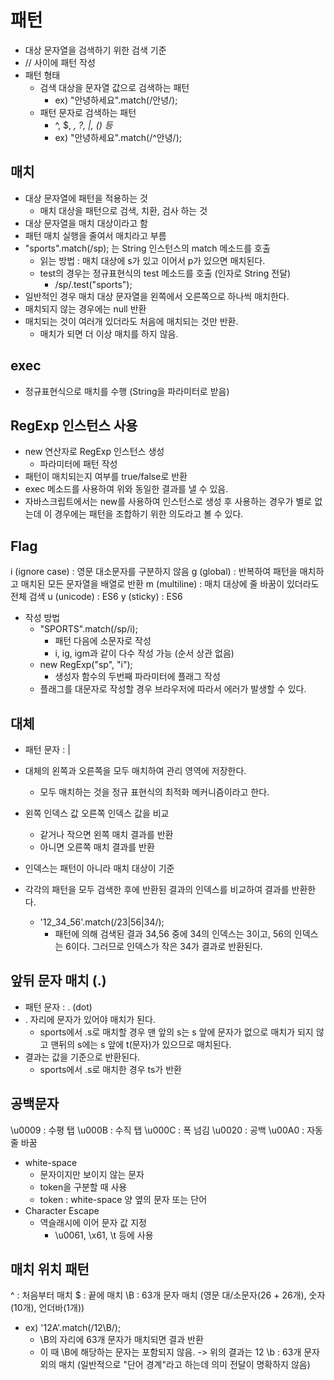 # 패턴

* 대상 문자열을 검색하기 위한 검색 기준
* // 사이에 패턴 작성
* 패턴 형태
  * 검색 대상을 문자열 값으로 검색하는 패턴
    * ex) "안녕하세요".match(/안녕/);
  * 패턴 문자로 검색하는 패턴
    * ^, $, *, ?, |, () 등*
    * ex) "안녕하세요".match(/^안녕/);

## 매치

* 대상 문자열에 패턴을 적용하는 것
  * 매치 대상을 패턴으로 검색, 치환, 검사 하는 것
* 대상 문자열을 매치 대상이라고 함
* 패턴 매치 실행을 줄여서 매치라고 부름
* "sports".match(/sp); 는 String 인스턴스의 match 메소드를 호출
  * 읽는 방법 : 매치 대상에 s가 있고 이어서 p가 있으면 매치된다.
  * test의 경우는 정규표현식의 test 메소드를 호출 (인자로 String 전달)
    * /sp/.test("sports");
* 일반적인 경우 매치 대상 문자열을 왼쪽에서 오른쪽으로 하나씩 매치한다.
* 매치되지 않는 경우에는 null 반환
* 매치되는 것이 여러개 있더라도 처음에 매치되는 것만 반환.
  * 매치가 되면 더 이상 매치를 하지 않음.

## exec

* 정규표현식으로 매치를 수행 (String을 파라미터로 받음)

## RegExp 인스턴스 사용

* new 연산자로 RegExp 인스턴스 생성
  * 파라미터에 패턴 작성
* 패턴이 매치되는지 여부를 true/false로 반환
* exec 메소드를 사용하여 위와 동일한 결과를 낼 수 있음.
* 자바스크립트에서는 new를 사용하여 인스턴스로 생성 후 사용하는 경우가 별로 없는데 이 경우에는 패턴을 조합하기 위한 의도라고 볼 수 있다.

## Flag

i (ignore case) : 영문 대소문자를 구분하지 않음
g (global) : 반복하여 패턴을 매치하고 매치된 모든 문자열을 배열로 반환
m (multiline) : 매치 대상에 줄 바꿈이 있더라도 전체 검색
u (unicode) : ES6
y (sticky) : ES6

* 작성 방법
  * "SPORTS".match(/sp/i);
    * 패턴 다음에 소문자로 작성
    * i, ig, igm과 같이 다수 작성 가능 (순서 상관 없음)
  * new RegExp("sp", "i");
    * 생성자 함수의 두번째 파라미터에 플래그 작성
  * 플래그를 대문자로 작성할 경우 브라우저에 따라서 에러가 발생할 수 있다.

## 대체

* 패턴 문자 : |

* 대체의 왼쪽과 오른쪽을 모두 매치하여 관리 영역에 저장한다.
  * 모두 매치하는 것을 정규 표현식의 최적화 메커니즘이라고 한다.
* 왼쪽 인덱스 값 오른쪽 인덱스 값을 비교
  * 같거나 작으면 왼쪽 매치 결과를 반환
  * 아니면 오른쪽 매치 결과를 반환
* 인덱스는 패턴이 아니라 매치 대상이 기준
* 각각의 패턴을 모두 검색한 후에 반환된 결과의 인덱스를 비교하여 결과를 반환한다.
  * '12_34_56'.match(/23|56|34/);
    * 패턴에 의해 검색된 결과 34,56 중에 34의 인덱스는 3이고, 56의 인덱스는 6이다. 그러므로 인덱스가 작은 34가 결과로 반환된다.

## 앞뒤 문자 매치 (.)

* 패턴 문자 : . (dot)
* . 자리에 문자가 있어야 매치가 된다.
  * sports에서 .s로 매치할 경우 맨 앞의 s는 s 앞에 문자가 없으로 매치가 되지 않고 맨뒤의 s에는 s 앞에 t(문자)가 있으므로 매치된다.
* 결과는 값을 기준으로 반환된다.
  * sports에서 .s로 매치한 경우 ts가 반환

## 공백문자

\u0009 : 수평 탭
\u000B : 수직 탭
\u000C : 폭 넘김
\u0020 : 공백
\u00A0 : 자동 줄 바꿈

* white-space
  * 문자이지만 보이지 않는 문자
  * token을 구분할 때 사용
  * token : white-space 양 옆의 문자 또는 단어
* Character Escape
  * 역슬래시에 이어 문자 값 지정
    * \u0061, \x61, \t 등에 사용

## 매치 위치 패턴

^ : 처음부터 매치
$ : 끝에 매치
\B : 63개 문자 매치 (영문 대/소문자(26 + 26개), 숫자(10개), 언더바(1개))
  * ex) '12A'.match(/12\B/);
    * \B의 자리에 63개 문자가 매치되면 결과 반환
    * 이 때 \B에 해당하는 문자는 포함되지 않음. -> 위의 결과는 12
\b : 63개 문자 외의 매치 (일반적으로 "단어 경계"라고 하는데 의미 전달이 명확하지 않음)
